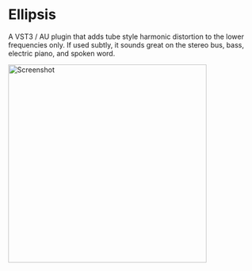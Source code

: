 # Ellipsis

A VST3 / AU plugin that adds tube style harmonic distortion to the lower frequencies only. If used subtly, it sounds great on the stereo bus, bass, electric piano, and spoken word.

<img width="400" alt="Screenshot" src="https://user-images.githubusercontent.com/96809882/147630801-648c02fc-4d84-48ba-8305-e2a62265dd30.png">
